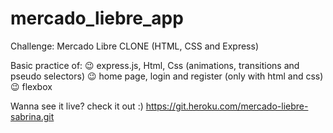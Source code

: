 # mercado_liebre_app
Challenge:  Mercado Libre CLONE (HTML, CSS and Express)

Basic practice of: 
 😉 express.js, Html, Css (animations, transitions and pseudo selectors)
 😉 home page, login and register (only with html and css)
 😉 flexbox 

Wanna see it live? check it out :)
https://git.heroku.com/mercado-liebre-sabrina.git
 

